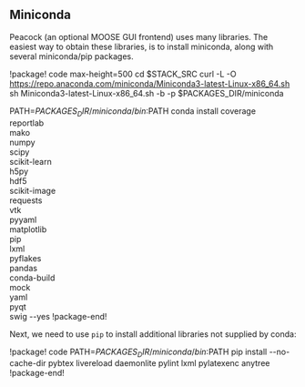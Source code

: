 ## Miniconda

Peacock (an optional MOOSE GUI frontend) uses many libraries. The easiest way to obtain these libraries, is to install miniconda, along with several miniconda/pip packages.

!package! code max-height=500
cd $STACK_SRC
curl -L -O https://repo.anaconda.com/miniconda/Miniconda3-latest-Linux-x86_64.sh
sh Miniconda3-latest-Linux-x86_64.sh -b -p $PACKAGES_DIR/miniconda

PATH=$PACKAGES_DIR/miniconda/bin:$PATH conda install coverage \
reportlab \
mako \
numpy \
scipy \
scikit-learn \
h5py \
hdf5 \
scikit-image \
requests \
vtk \
pyyaml \
matplotlib \
pip \
lxml \
pyflakes \
pandas \
conda-build \
mock \
yaml \
pyqt \
swig --yes
!package-end!

Next, we need to use `pip` to install additional libraries not supplied by conda:

!package! code
PATH=$PACKAGES_DIR/miniconda/bin:$PATH pip install --no-cache-dir pybtex livereload daemonlite pylint lxml pylatexenc anytree
!package-end!

